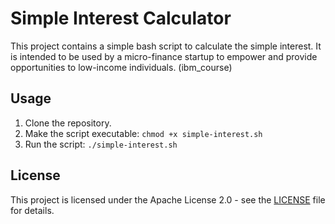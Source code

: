 # Simple Interest Calculator

This project contains a simple bash script to calculate the simple interest. It is intended to be used by a micro-finance startup to empower and provide opportunities to low-income individuals.
(ibm_course)

## Usage

1. Clone the repository.
2. Make the script executable: `chmod +x simple-interest.sh`
3. Run the script: `./simple-interest.sh`

## License

This project is licensed under the Apache License 2.0 - see the [LICENSE](LICENSE) file for details.
